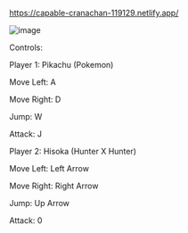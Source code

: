 https://capable-cranachan-119129.netlify.app/

![image](https://user-images.githubusercontent.com/49800956/177912507-cdeee7eb-3263-451d-920f-13a3b89a64ac.png)

Controls:


Player 1: Pikachu (Pokemon)

Move Left: A

Move Right: D

Jump: W

Attack: J


Player 2: Hisoka (Hunter X Hunter)

Move Left: Left Arrow

Move Right: Right Arrow

Jump: Up Arrow

Attack: 0
